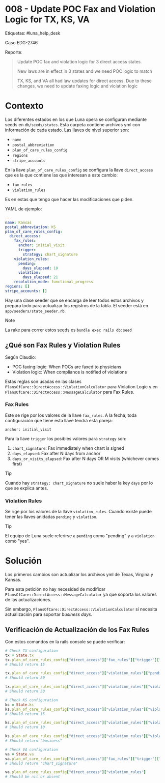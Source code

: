 # 008 - Update POC Fax and Violation Logic for TX, KS, VA

Etiquetas: #luna_help_desk 

Caso EDG-2746

Reporte:
> Update POC fax and violation logic for 3 direct access states.
>
> New laws are in effect in 3 states and we need POC logic to match
>
> TX, KS, and VA all had law updates for direct access. Due to these changes, we need to update faxing logic and violation logic

# Contexto

Los diferentes estados en los que Luna opera se configuran mediante seeds en `db/seeds/states`. Esta carpeta contiene archivos yml con información de cada estado. Las llaves de nivel superior son:

- `name`
- `postal_abbreviation`
- `plan_of_care_rules_config`
- `regions`
- `stripe_accounts`

En la llave `plan_of_care_rules_config` se configura la llave `direct_access` que es la que contiene las que interesan a este cambio:
- `fax_rules`
- `violation_rules`

Es en estas que tengo que hacer las modificaciones que piden.

YAML de ejemplo:
```yaml
---
name: Kansas
postal_abbreviation: KS
plan_of_care_rules_config:
  direct_access:
    fax_rules:
      anchor: initial_visit
      trigger:
        strategy: chart_signature
    violation_rules:
      pending:
        days_elapsed: 10
      violation:
        days_elapsed: 21
    resolution_mode: functional_progress
regions: []
stripe_accounts: []
```

Hay una clase seeder que se encarga de leer todos estos archivos y prepara todo para actualizar los registros de la tabla. El seeder está en `app/seeders/state_seeder.rb`.

> [!Note]
> La rake para correr estos seeds es `bundle exec rails db:seed`

## ¿Qué son Fax Rules y Violation Rules

Según Claudio:

- POC faxing logic: When POCs are faxed to physicians
- Violation logic: When compliance is notified of violations

Estas reglas son usadas en las clases `PlansOfCare::DirectAccess::ViolationCalculator` para Violation Logic y en `PlansOfCare::DirectAccess::MessageCalculator`  para Fax Rules.

### Fax Rules

Este se rige por los valores de la llave `fax_rules`. A la fecha, toda configuración que tiene esta llave tendrá esta pareja:
```
anchor: initial_visit
```

Para la llave `trigger` los posibles valores para `strategy` son:

1. `chart_signature`: Fax immediately when chart is signed
2. `days_elapsed`: Fax after N days from anchor
3. `days_or_visits_elapsed`: Fax after N days OR M visits (whichever comes first)

> [!Tip]
> Cuando hay `strategy: chart_signature` no suele haber la key `days` por lo que se explica antes.

### Violation Rules

Se rige por los valores de la llave `violation_rules`. Cuando existe puede tener las llaves anidadas `pending` y `violation`.

> [!Tip]
> El equipo de Luna suele referirse a `pending` como "pending" y a `violation` como "yes".


# Solución

Los primeros cambios son actualizar los archivos yml de Texas, Virgina y Kansas.

Para esta petición no hay necesidad de modificar `PlansOfCare::DirectAccess::MessageCalculator` ya que soporta los valores de las actualizaciones.

Sin embargo, `PlansOfCare::DirectAccess::ViolationCalculator` sí necesita actualización para soportar _business days_.

## Verificación de Actualización de los Fax Rules

Con estos comandos en la rails console se puede verificar:
```ruby
# Check TX configuration
tx = State.tx
tx.plan_of_care_rules_config["direct_access"]["fax_rules"]["trigger"]["days"]
# Should return 15

tx.plan_of_care_rules_config["direct_access"]["violation_rules"]["pending"]["days_elapsed"]
# Should return 20

tx.plan_of_care_rules_config["direct_access"]["violation_rules"]["violation"]["days_elapsed"]
# Should return 30

# Check KS configuration
ks = State.ks
ks.plan_of_care_rules_config["direct_access"]["violation_rules"]["violation"]["days_elapsed"]
# Should return 15

ks.plan_of_care_rules_config["direct_access"]["violation_rules"]["violation"]["visits_elapsed"]
# Should return 10

ks.plan_of_care_rules_config["direct_access"]["violation_rules"]["violation"]["day_type"]
# Should return "business"

# Check VA configuration
va = State.va
va.plan_of_care_rules_config["direct_access"]["fax_rules"]["trigger"]["strategy"]
# Should return "chart_signature"

va.plan_of_care_rules_config["direct_access"]["violation_rules"]
# Should be nil or absent
```